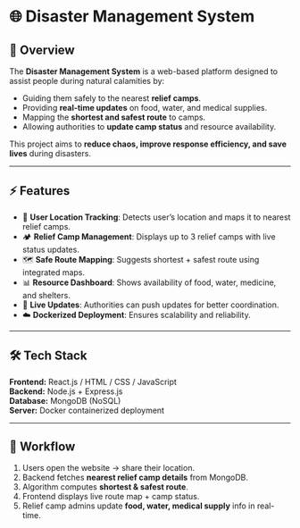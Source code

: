 # 🌐 Disaster Management System

## 📌 Overview
The **Disaster Management System** is a web-based platform designed to assist people during natural calamities by:
- Guiding them safely to the nearest **relief camps**.
- Providing **real-time updates** on food, water, and medical supplies.
- Mapping the **shortest and safest route** to camps.
- Allowing authorities to **update camp status** and resource availability.

This project aims to **reduce chaos, improve response efficiency, and save lives** during disasters.

---

## ⚡ Features
- 📍 **User Location Tracking**: Detects user’s location and maps it to nearest relief camps.  
- 🏕️ **Relief Camp Management**: Displays up to 3 relief camps with live status updates.  
- 🗺️ **Safe Route Mapping**: Suggests shortest + safest route using integrated maps.  
- 📊 **Resource Dashboard**: Shows availability of food, water, medicine, and shelters.  
- 🔔 **Live Updates**: Authorities can push updates for better coordination.  
- ☁️ **Dockerized Deployment**: Ensures scalability and reliability.  

---

## 🛠️ Tech Stack
**Frontend:** React.js / HTML / CSS / JavaScript  
**Backend:** Node.js + Express.js  
**Database:** MongoDB (NoSQL)  
**Server:** Docker containerized deployment  

---

## 🔄 Workflow
1. Users open the website → share their location.  
2. Backend fetches **nearest relief camp details** from MongoDB.  
3. Algorithm computes **shortest & safest route**.  
4. Frontend displays live route map + camp status.  
5. Relief camp admins update **food, water, medical supply** info in real-time.  




